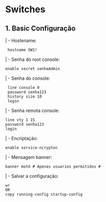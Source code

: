 # Switches 

## 1.  Basic Configuração

| - Hostename:

	 hostname SW1!

| - Senha do root console:

	enable secret senhaAdmin

| - Senha do console:

	 line console 0
	 password senha123
	 history size 10
	 login

| - Senha remota console:

	line vty 1 15
	password senha123
	login

| - Encriptação:

	enable service-ncrypton

| - Mensagem banner:

	banner motd # Apenas usuarios permitidos #

| - Salvar a configuração:

	wr
	OR
	copy running-config startup-config
